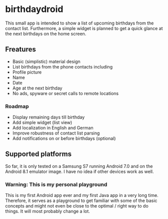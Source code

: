 # birthdaydroid

This small app is intended to show a list of upcoming birthdays from the
contact list. Furthermore, a simple widget is planned to get a quick glance
at the next birthdays on the home screen.

## Freatures

* Basic (simplistic) material design
* List birthdays from the phone contacts including
 * Profile picture
 * Name
 * Date
 * Age at the next birthday
* No ads, spyware or secret calls to remote locations

### Roadmap

* Display remaining days till birthday
* Add simple widget (list view)
* Add localization in English and German
* Improve robustness of contact list parsing
* Add notifications on or before birthdays (optional)

## Supported platforms

So far, it is only tested on a Samsung S7 running Android 7.0 and on the
Android 8.1 emulator image. I have no idea if other devices work as well.

### Warning: This is my personal playground

This is my first Android app ever and my first Java app in a very long time.
Therefore, it serves as a playground to get familiar with some of the basic
concepts and might not even be close to the optimal / right way to do things.
It will most probably change a lot.
